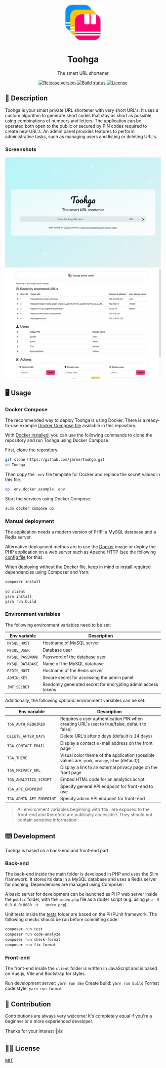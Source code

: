 <p align="center">
    <img src=".github/.media/logo.png" width="120" height="120" alt="Toohga app logo">
</p>

<h1 align="center">Toohga</h1>
<p align="center">The smart URL shortener</p>

<p align="center">
    <a href="https://github.com/users/jarne/packages/container/package/toohga">
        <img src="https://img.shields.io/github/v/tag/jarne/Toohga?label=release" alt="Release version">
    </a>
    <a href="https://circleci.com/gh/jarne/Toohga">
        <img src="https://circleci.com/gh/jarne/Toohga.svg?style=shield" alt="Build status">
    </a>
    <a href="https://github.com/jarne/Toohga/blob/master/LICENSE">
        <img src="https://img.shields.io/github/license/jarne/Toohga.svg" alt="License">
    </a>
</p>

## 📙 Description

Toohga is your smart private URL shortener with very short URL's.
It uses a custom algorithm to generate short codes that stay as short as possible, using combinations of numbers and letters.
The application can be operated both open to the public or secured by PIN codes required to create new URL's.
An admin panel provides features to perform administrative tasks, such as managing users and listing or deleting URL's.

### Screenshots

<img src=".github/.media/screenshot_web.png" alt="Screenshot of Toogha web app">

<img src=".github/.media/screenshot_admin.png" alt="Screenshot of Toogha admin interface">

## 🖥 Usage

### Docker Compose

The recommended way to deploy Toohga is using Docker. There is a ready-to-use
example [Docker Compose file](./docker-compose.yml) available in this repository.

With [Docker installed](https://docs.docker.com/engine/install/), you can use the following
commands to clone the repository and run Toohga using Docker Compose.

First, clone the repository.

```sh
git clone https://github.com/jarne/Toohga.git
cd Toohga
```

Then copy the `.env` file template for Docker and replace the secret values in this file.

```sh
cp .env.docker.example .env
```

Start the services using Docker Compose.

```sh
sudo docker compose up
```

### Manual deployment

The application needs a modern version of PHP, a MySQL database and a Redis server.

Alternative deployment methos are to use the [Docker](./Dockerfile) image or deploy the
PHP application on a web server such as Apache HTTP (see the following [config file](./000-default.conf) for this).

When deploying without the Docker file, keep in mind to install required dependencies using Composer
and Yarn:

```
composer install

cd client
yarn install
yarn run build
```

### Environment variables

The following environment variables need to be set:

| Env variable     | Description                                                  |
| ---------------- | ------------------------------------------------------------ |
| `MYSQL_HOST`     | Hostname of MySQL server                                     |
| `MYSQL_USER`     | Database user                                                |
| `MYSQL_PASSWORD` | Password of the database user                                |
| `MYSQL_DATABASE` | Name of the MySQL database                                   |
| `REDIS_HOST`     | Hostname of the Redis server                                 |
| `ADMIN_KEY`      | Secure secret for accessing the admin panel                  |
| `JWT_SECRET`     | Randomly generated secret for encrypting admin access tokens |

Additionally, the following _optional_ environment variables can be set:

| Env variable             | Description                                                                                     |
| ------------------------ | ----------------------------------------------------------------------------------------------- |
| `TGA_AUTH_REQUIRED`      | Requires a user authentication PIN when creating URL's (set to true/false, default to false)    |
| `DELETE_AFTER_DAYS`      | Delete URL's after x days (default is 14 days)                                                  |
| `TGA_CONTACT_EMAIL`      | Display a contact e-mail address on the front page                                              |
| `TGA_THEME`              | Visual color theme of the application (possible values are: `pink`, `orange`, `blue` (default)) |
| `TGA_PRIVACY_URL`        | Display a link to an external privacy page on the front page                                    |
| `TGA_ANALYTICS_SCRIPT`   | Embed HTML code for an analytics script                                                         |
| `TGA_API_ENDPOINT`       | Specify general API endpoint for front-end to use                                               |
| `TGA_ADMIN_API_ENDPOINT` | Specify admin API endpoint for front-end                                                        |

> All environment variables beginning with `TGA_` are exposed to the front-end and therefore are publically accessible. They should not contain sensitive information!

## ⌨️ Development

Toohga is based on a back-end and front-end part.

### Back-end

The back-end inside the main folder is developed in PHP and uses the Slim framework. It stores its data in a MySQL
database and uses a Redis server for caching. Dependencies are managed using Composer.

A basic server for development can be launched as PHP web server inside the `public` folder,
with the `index.php` file as a router script (e.g. using `php -S 0.0.0.0:8080 -t . index.php`).

Unit tests inside the [tests](./tests) folder are based on the PHPUnit framework.
The following checks should be run before commiting code:

```sh
composer run test
composer run code-analyze
composer run check-format
composer run fix-format
```

### Front-end

The front-end inside the `client` folder is written in JavaScript and is based on Vue.js, Vite and Bootstrap for styles.

Run development server: `yarn run dev`
Create build: `yarn run build`
Format code style: `yarn run format`

## 🙋‍ Contribution

Contributions are always very welcome! It's completely equal if you're a beginner or a more experienced developer.

Thanks for your interest 🎉👍!

## 👨‍⚖️ License

[MIT](https://github.com/jarne/Toohga/blob/master/LICENSE)
